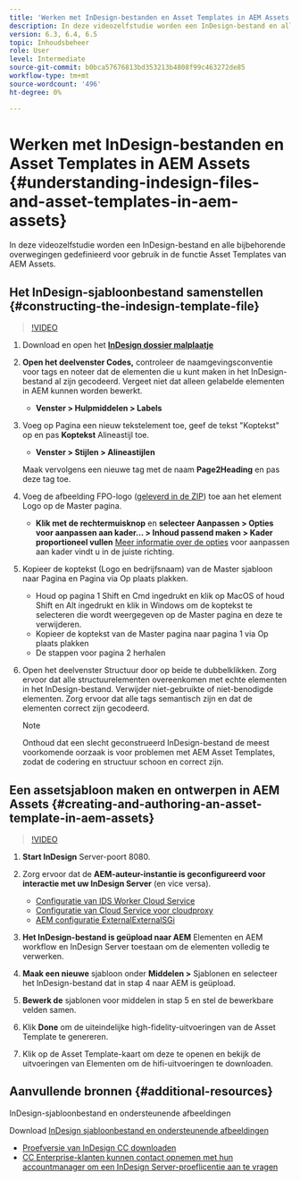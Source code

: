 ```yaml
---
title: 'Werken met InDesign-bestanden en Asset Templates in AEM Assets '
description: In deze videozelfstudie worden een InDesign-bestand en alle bijbehorende overwegingen gedefinieerd voor gebruik in de functie Asset Templates van AEM Assets.
version: 6.3, 6.4, 6.5
topic: Inhoudsbeheer
role: User
level: Intermediate
source-git-commit: b0bca57676813bd353213b4808f99c463272de85
workflow-type: tm+mt
source-wordcount: '496'
ht-degree: 0%

---
```



# Werken met InDesign-bestanden en Asset Templates in AEM Assets {#understanding-indesign-files-and-asset-templates-in-aem-assets}

In deze videozelfstudie worden een InDesign-bestand en alle bijbehorende overwegingen gedefinieerd voor gebruik in de functie Asset Templates van AEM Assets.

## Het InDesign-sjabloonbestand samenstellen {#constructing-the-indesign-template-file}

>[!VIDEO](https://video.tv.adobe.com/v/19293/?quality=9&learn=on)

1. Download en open het [**InDesign dossier malplaatje**](assets/asset-templates-tutorial-video--supporting-files.zip)
2. **Open het deelvenster Codes,** controleer de naamgevingsconventie voor tags en noteer dat de elementen die u kunt maken in het InDesign-bestand al zijn gecodeerd. Vergeet niet dat alleen gelabelde elementen in AEM kunnen worden bewerkt.

   * **Venster > Hulpmiddelen > Labels**

3. Voeg op Pagina een nieuw tekstelement toe, geef de tekst &quot;Koptekst&quot; op en pas **Koptekst** Alineastijl toe.

   * **Venster > Stijlen > Alineastijlen**

   Maak vervolgens een nieuwe tag met de naam **Page2Heading** en pas deze tag toe.

4. Voeg de afbeelding FPO-logo ([geleverd in de ZIP](assets/asset-templates-tutorial-video--supporting-files.zip)) toe aan het element Logo op de Master pagina.

   * **Klik met de rechtermuisknop** en **selecteer Aanpassen > Opties voor aanpassen aan kader... > Inhoud passend maken > Kader proportioneel vullen**
   [Meer informatie over de opties](https://helpx.adobe.com/indesign/using/frames-objects.html#fitting_objects_to_frames) voor aanpassen aan kader vindt u in de juiste richting.

5. Kopieer de koptekst (Logo en bedrijfsnaam) van de Master sjabloon naar Pagina en Pagina via Op plaats plakken.

   * Houd op pagina 1 Shift en Cmd ingedrukt en klik op MacOS of houd Shift en Alt ingedrukt en klik in Windows om de koptekst te selecteren die wordt weergegeven op de Master pagina en deze te verwijderen.
   * Kopieer de koptekst van de Master pagina naar pagina 1 via Op plaats plakken
   * De stappen voor pagina 2 herhalen

6. Open het deelvenster Structuur door op beide te dubbelklikken. Zorg ervoor dat alle structuurelementen overeenkomen met echte elementen in het InDesign-bestand. Verwijder niet-gebruikte of niet-benodigde elementen. Zorg ervoor dat alle tags semantisch zijn en dat de elementen correct zijn gecodeerd.

   >[!NOTE]
   >
   >Onthoud dat een slecht geconstrueerd InDesign-bestand de meest voorkomende oorzaak is voor problemen met AEM Asset Templates, zodat de codering en structuur schoon en correct zijn.

## Een assetsjabloon maken en ontwerpen in AEM Assets {#creating-and-authoring-an-asset-template-in-aem-assets}

>[!VIDEO](https://video.tv.adobe.com/v/19294/?quality=9&learn=on)

1. **Start InDesign** Server-poort 8080.
2. Zorg ervoor dat de **AEM-auteur-instantie is geconfigureerd voor interactie met uw InDesign Server** (en vice versa).

   * [Configuratie van IDS Worker Cloud Service](http://localhost:4502/etc/cloudservices/proxy/ids.html)
   * [Configuratie van Cloud Service voor cloudproxy](http://localhost:4502/etc/cloudservices/proxy.html)
   * [AEM configuratie ExternalExternalSGi](http://localhost:4502/system/console/configMgr)

3. **Het InDesign-bestand is geüpload naar AEM** Elementen en AEM workflow en InDesign Server toestaan om de elementen volledig te verwerken.
4. **Maak een nieuwe** sjabloon onder  **Middelen >** Sjablonen en selecteer het InDesign-bestand dat in stap 4 naar AEM is geüpload.
5. **Bewerk de** sjablonen voor middelen in stap 5 en stel de bewerkbare velden samen.
6. Klik **Done** om de uiteindelijke high-fidelity-uitvoeringen van de Asset Template te genereren.
7. Klik op de Asset Template-kaart om deze te openen en bekijk de uitvoeringen van Elementen om de hifi-uitvoeringen te downloaden.

## Aanvullende bronnen {#additional-resources}

InDesign-sjabloonbestand en ondersteunende afbeeldingen

Download [InDesign sjabloonbestand en ondersteunende afbeeldingen](assets/asset-templates-tutorial-video--supporting-files-1.zip)

* [Proefversie van InDesign CC downloaden](https://creative.adobe.com/products/download/indesign)
* [CC Enterprise-klanten kunnen contact opnemen met hun accountmanager om een InDesign Server-proeflicentie aan te vragen](https://www.adobe.com/products/indesignserver/faq.html)
